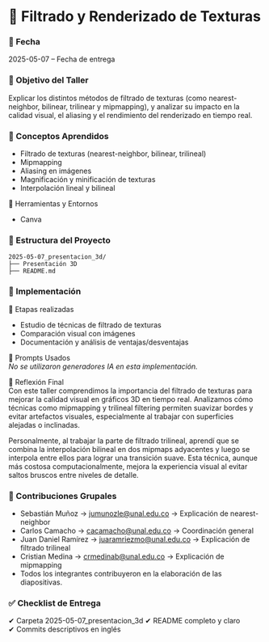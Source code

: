 # 🧪 Filtrado y Renderizado de Texturas

### 📅 Fecha  
2025-05-07 – Fecha de entrega

### 🎯 Objetivo del Taller  
Explicar los distintos métodos de filtrado de texturas (como nearest-neighbor, bilinear, trilinear y mipmapping), y analizar su impacto en la calidad visual, el aliasing y el rendimiento del renderizado en tiempo real.

### 🧠 Conceptos Aprendidos  
- Filtrado de texturas (nearest-neighbor, bilinear, trilineal)
- Mipmapping
- Aliasing en imágenes
- Magnificación y minificación de texturas
- Interpolación lineal y bilineal

🔧 Herramientas y Entornos  
- Canva


### 📁 Estructura del Proyecto  
```
2025-05-07_presentacion_3d/  
├── Presentación 3D
├── README.md  
```

### 🧪 Implementación  

🔹 Etapas realizadas  
- Estudio de técnicas de filtrado de texturas  
- Comparación visual con imágenes 
- Documentación y análisis de ventajas/desventajas

🧩 Prompts Usados  
_No se utilizaron generadores IA en esta implementación._

💬 Reflexión Final  
Con este taller comprendimos la importancia del filtrado de texturas para mejorar la calidad visual en gráficos 3D en tiempo real. Analizamos cómo técnicas como mipmapping y trilineal filtering permiten suavizar bordes y evitar artefactos visuales, especialmente al trabajar con superficies alejadas o inclinadas.

Personalmente, al trabajar la parte de filtrado trilineal, aprendí que se combina la interpolación bilineal en dos mipmaps adyacentes y luego se interpola entre ellos para lograr una transición suave. Esta técnica, aunque más costosa computacionalmente, mejora  la experiencia visual al evitar saltos bruscos entre niveles de detalle.

### 👥 Contribuciones Grupales

- Sebastián Muñoz → jumunozle@unal.edu.co → Explicación de nearest-neighbor  
- Carlos Camacho → cacamacho@unal.edu.co → Coordinación general  
- Juan Daniel Ramírez → juaramriezmo@unal.edu.co → Explicación de filtrado trilineal  
- Cristian Medina → crmedinab@unal.edu.co → Explicación de mipmapping  
- Todos los integrantes contribuyeron en la elaboración de las diapositivas.

    
    

### ✅ Checklist de Entrega  
✔ Carpeta 2025-05-07_presentacion_3d 
✔ README completo y claro  
✔ Commits descriptivos en inglés
